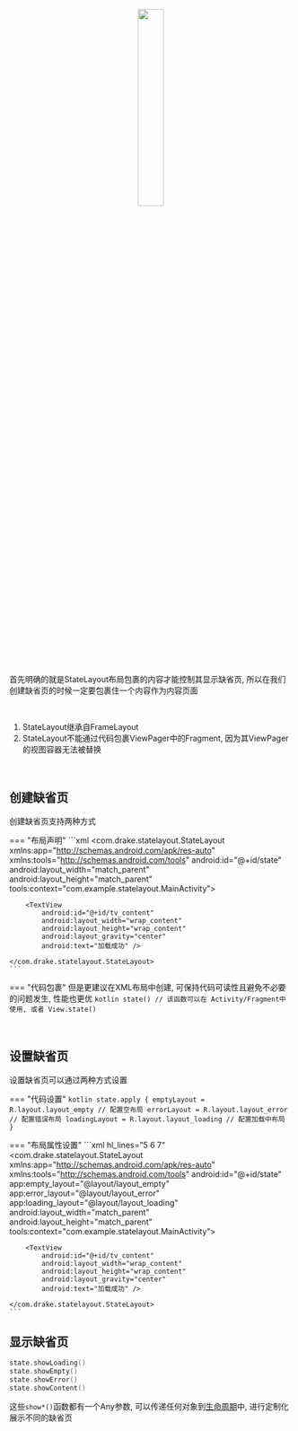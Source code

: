 <p align="center"><img src="https://i.loli.net/2021/08/14/kqTVfluhDo3tAHU.gif" width="30%"/></p>

首先明确的就是StateLayout布局包裹的内容才能控制其显示缺省页, 所以在我们创建缺省页的时候一定要包裹住一个内容作为内容页面

<br>

1. StateLayout继承自FrameLayout
1. StateLayout不能通过代码包裹ViewPager中的Fragment, 因为其ViewPager的视图容器无法被替换
<br>

## 创建缺省页

创建缺省页支持两种方式

=== "布局声明"
    ```xml
    <com.drake.statelayout.StateLayout
        xmlns:app="http://schemas.android.com/apk/res-auto"
        xmlns:tools="http://schemas.android.com/tools"
        android:id="@+id/state"
        android:layout_width="match_parent"
        android:layout_height="match_parent"
        tools:context="com.example.statelayout.MainActivity">

        <TextView
            android:id="@+id/tv_content"
            android:layout_width="wrap_content"
            android:layout_height="wrap_content"
            android:layout_gravity="center"
            android:text="加载成功" />
    
    </com.drake.statelayout.StateLayout>
    ```
=== "代码包裹"
    但是更建议在XML布局中创建, 可保持代码可读性且避免不必要的问题发生, 性能也更优
    ```kotlin
    state() // 该函数可以在 Activity/Fragment中使用, 或者 View.state()
    ```

<br>

## 设置缺省页

设置缺省页可以通过两种方式设置

=== "代码设置"
    ```kotlin
    state.apply {
        emptyLayout = R.layout.layout_empty // 配置空布局
        errorLayout = R.layout.layout_error // 配置错误布局
        loadingLayout = R.layout.layout_loading // 配置加载中布局
    }
    ```

=== "布局属性设置"
    ```xml hl_lines="5 6 7"
    <com.drake.statelayout.StateLayout
        xmlns:app="http://schemas.android.com/apk/res-auto"
        xmlns:tools="http://schemas.android.com/tools"
        android:id="@+id/state"
        app:empty_layout="@layout/layout_empty"
        app:error_layout="@layout/layout_error"
        app:loading_layout="@layout/layout_loading"
        android:layout_width="match_parent"
        android:layout_height="match_parent"
        tools:context="com.example.statelayout.MainActivity">

        <TextView
            android:id="@+id/tv_content"
            android:layout_width="wrap_content"
            android:layout_height="wrap_content"
            android:layout_gravity="center"
            android:text="加载成功" />
    
    </com.drake.statelayout.StateLayout>
    ```

## 显示缺省页

```kotlin
state.showLoading()
state.showEmpty()
state.showError()
state.showContent()
```
这些`show*()`函数都有一个Any参数, 可以传递任何对象到[生命周期](callback.md)中, 进行定制化展示不同的缺省页